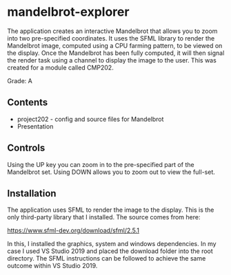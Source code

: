 # mandelbrot-explorer

The application creates an interactive Mandelbrot that allows you to zoom into two pre-specified coordinates. It uses the SFML library to render the Mandelbrot image, computed using a CPU farming pattern, to be viewed on the display. Once the Mandelbrot has been fully computed, it will then signal the render task using a channel to display the image to the user. This was created for a module called CMP202.

Grade: A

## Contents
*  project202 - config and source files for Mandelbrot
*  Presentation

## Controls

Using the UP key you can zoom in to the pre-specified part of the Mandelbrot set.
Using DOWN allows you to zoom out to view the full-set.

## Installation

The application uses SFML to render the image to the display. This is the only third-party library that I installed. The source comes from here:

https://www.sfml-dev.org/download/sfml/2.5.1

In this, I installed the graphics, system and windows dependencies. In my case I used VS Studio 2019 and placed the download folder into the root directory. The SFML instructions can be followed to achieve the same outcome within VS Studio 2019. 
